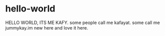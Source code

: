 # hello-world
HELLO WORLD,
ITS ME KAFY. some people call me kafayat. some call me jummykay.im new here and love it here.
